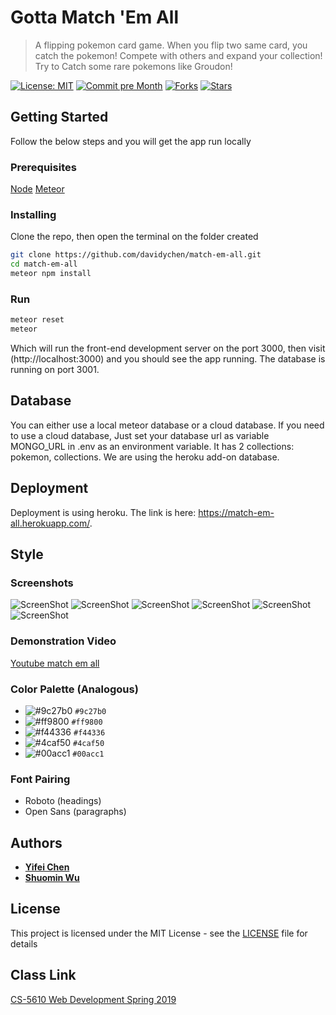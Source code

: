 # Gotta Match 'Em All

> A flipping pokemon card game. When you flip two same card, you catch the pokemon! Compete with others and expand your collection! Try to Catch some rare pokemons like Groudon! 

[![License: MIT](https://img.shields.io/badge/License-MIT-yellow.svg)](https://github.com/davidychen/match-em-all/blob/master/LICENSE)
[![Commit pre Month](https://img.shields.io/github/commit-activity/m/davidychen/match-em-all.svg)](https://github.com/davidychen/match-em-all/commits/master)
[![Forks](https://img.shields.io/github/forks/davidychen/match-em-all.svg?style=social)](https://github.com/davidychen/match-em-all/network/members)
[![Stars](https://img.shields.io/github/stars/davidychen/match-em-all.svg?style=social)](https://github.com/davidychen/match-em-all/stargazers)

## Getting Started

Follow the below steps and you will get the app run locally

### Prerequisites
[Node](https://nodejs.org/)
[Meteor](https://www.meteor.com/)

### Installing

Clone the repo, then open the terminal on the folder created

```sh
git clone https://github.com/davidychen/match-em-all.git
cd match-em-all
meteor npm install
```

### Run

```sh
meteor reset
meteor
```

Which will run the front-end development server on the port 3000, then visit (http://localhost:3000) and you should see the app running. The database is running on port 3001.

## Database

You can either use a local meteor database or a cloud database. If you need to use a cloud database, Just set your database url as variable MONGO_URL in .env as an environment variable. It has 2 collections: pokemon, collections. We are using the heroku add-on database.

## Deployment

Deployment is using heroku. The link is here: https://match-em-all.herokuapp.com/.

## Style

### Screenshots
![ScreenShot](https://github.com/davidychen/match-em-all/blob/master/screenshots/1.PNG)
![ScreenShot](https://github.com/davidychen/match-em-all/blob/master/screenshots/2.PNG)
![ScreenShot](https://github.com/davidychen/match-em-all/blob/master/screenshots/3.PNG)
![ScreenShot](https://github.com/davidychen/match-em-all/blob/master/screenshots/4.PNG)
![ScreenShot](https://github.com/davidychen/match-em-all/blob/master/screenshots/5.PNG)
![ScreenShot](https://github.com/davidychen/match-em-all/blob/master/screenshots/6.PNG)

### Demonstration Video
[Youtube match em all](https://youtu.be/YLzTZ_vj-aQ)

### Color Palette (Analogous)
- ![#9c27b0](https://placehold.it/15/9c27b0/000000?text=+) `#9c27b0`
- ![#ff9800](https://placehold.it/15/ff9800/000000?text=+) `#ff9800`
- ![#f44336](https://placehold.it/15/f44336/000000?text=+) `#f44336`
- ![#4caf50](https://placehold.it/15/4caf50/000000?text=+) `#4caf50`
- ![#00acc1](https://placehold.it/15/00acc1/000000?text=+) `#00acc1`

### Font Pairing
- Roboto (headings)
- Open Sans (paragraphs)

## Authors
* [**Yifei Chen**](https://davidychen.com/)
* [**Shuomin Wu**](https://simonwux.github.io/)

## License

This project is licensed under the MIT License - see the [LICENSE](LICENSE) file for details

## Class Link
[CS-5610 Web Development Spring 2019](http://johnguerra.co/classes/webDevelopment_spring_2019/)
